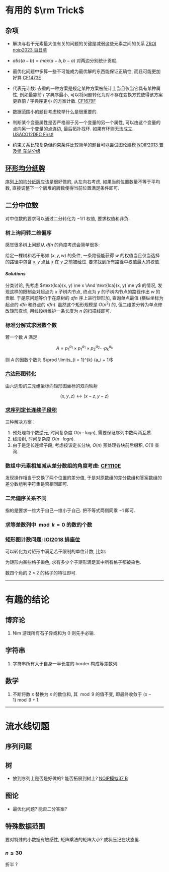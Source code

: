 # 有用的 $\rm Trick$

## 杂项

- 解决与若干元素最大值有关的问题的关键是减弱这些元素之间的关系 [ZROI noip2023 百日草](http://www.zhengruioi.com/contest/1465/problem/2721)

- $abs(a - b) = max(a - b, b - a)$ 对两边分别统计贡献. 

- 最优化问题中多算一些不可能成为最优解的东西能保证正确性, 而且可能更加好算 [CF1473E](https://codeforces.com/problemset/problem/1473/E)

- 代表元计数: 去重的一种方案是规定某种方案被统计上当且仅当它具有某种属性, 例如最靠前 / 字典序最小, 可以将问题转化为对不存在变换方式使得该方案更靠前 / 字典序更小 的方案计数. [CF1679F](https://codeforces.com/problemset/problem/1679/F)

- 数据范围小的题目考虑枚举什么是很重要的. 

- 判断某个变量属性是否严格弱于另一个变量的另一个属性, 可以由这个变量的点向另一个变量的点连边, 最后拓扑找环. 如果有环则无法成立. [USACO12DEC First! ](https://www.luogu.com.cn/problem/P3065)

- 约束关系比较复杂但约束条件比较简单的题目可以尝试图论建模 [NOIP2013 普及组 车站分级](https://www.luogu.com.cn/problem/P1983)

## [环形均分纸牌](https://www.luogu.com.cn/problem/P2512)

[序列上的均分纸牌](https://www.luogu.com.cn/problem/P1031)应该是很好做的, 从左向右考虑, 如果当前位置数量不等于平均数, 直接调整下一个牌堆的牌数使得当前位置满足条件即可. 

## 二分中位数

对中位数的要求可以通过二分转化为 $-1 / 1$ 权值, 要求权值和非负. 

### 树上询问转二维偏序

感觉很多树上问题从 $dfn$ 的角度考虑会简单很多: 

给定一棵树和若干形如 $(x, y, w)$ 的条件, 一条路径能获得 $w$ 的权值当且仅当选择的路径中包含 $x, y$ 点且 $x$ 在 $y$ 之前被经过. 要求找到所有路径中权值最大的权值. 

#### $Solutions$

分类讨论, 先考虑 $\text{lca}(x, y) \ne x \And \text{lca}(x, y) \ne y$ 的情况, 发现这样的限制会对起点为 $x$ 子树内节点, 终点为 $y$ 的子树内节点的路径作出 $w$ 的贡献. 于是原问题等价于在原树的 $dfn$ 序上进行矩形加, 查询单点最值 (横纵坐标为起点的 $dfn$ 和终点的 $dfn$). 虽然这个矩形规模是 $O(n^2)$ 的, 但二维差分转为单点修改矩形查询, 用线段树维护一条长度为 $n$ 的扫描线即可. 

### 标准分解式求因数个数

若一个数 $A$ 满足

$$A = p_1^{a_1} \times p_1^{a_1} \times p_2^{a_2} \cdots p_k^{a_k}$$

则 $A$ 的因数个数为 $\prod \limits_{i = 1}^{k} (a_i + 1)$

### [六边形图转化](https://www.luogu.com.cn/problem/P5458)

由六边形的三元组坐标向矩形图坐标的双向映射

$$(x, y, z) \longleftrightarrow  (x - z, y - z)$$

### [求序列定长连续子段积](https://sjzezoj.com/problem/779)

三种解决方案：

1. 预处理每个数逆元, 时间复杂度 $O(n \cdot logn)$, 需要保证序列中数两两互质. 
2. 线段树, 时间复杂度 $O(n \cdot logn)$. 
3. 由于是定长连续子段, 考虑按该定长分块, $O(n)$ 预处理各块前后缀积, $O(1)$ 查询. 

### 数组中元素相加减从差分数组的角度考虑: [CF1110E](https://www.luogu.com.cn/problem/CF1110E)

发现操作相当于交换了两个位置的差分值, 于是对原数组的差分数组和答案数组的差分数组判字符集是否相同即可. 

### 二元偏序关系不同

指的是要求一维大于自己一维小于自己. 把不等式两侧同乘 $-1$ 即可. 

### 求等差数列中 $\bmod k = 0$ 的数的个数


### 矩形图计数问题: [IOI2018 排座位](https://uoj.ac/problem/406)

可以转化为对矩形中满足若干限制的单位计数, 比如: 

为矩形内某些格子染色, 求有多少个子矩形满足其中所有格子都被染色. 

数四个角的 $2 \times 2$ 的格子的特征即可. 

--------------------

# 有趣的结论

## 博弈论

1. Nim 游戏所有石子异或和为 $0$ 则先手必输. 


## 字符串

1. 字符串所有大于自身一半长度的 border 构成等差数列. 

## 数学

1. 不断将数 $x$ 替换为 $x$ 的数位和, 其 $\bmod 9$ 的值不变, 即最终收敛于 $(x - 1) \bmod 9 + 1$. 


--------------------

# 流水线切题

## 序列问题

## 树

- 放到序列上是否是好做的? 能否拓展到树上? [NOIP模拟37 B](http://www.nfls.com.cn:10611/contest/1015/problem/2)

## 图论

- 最优化问题? 能否二分答案? 

## 特殊数据范围

要对特殊的小数据有敏感性, 矩阵乘法的矩阵大小? 或状压记在状态里. 

### $n \le 30$

折半 ?